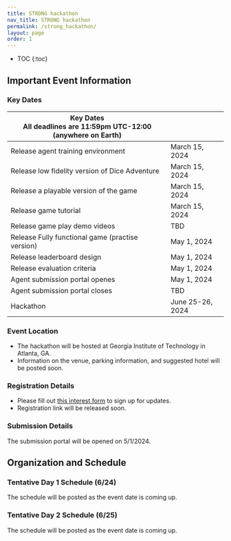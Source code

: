 ```yaml
---
title: STRONG hackathon
nav_title: STRONG hackathon
permalink: /strong_hackathon/
layout: page
order: 1
---
```


* TOC
{:toc}

## Important Event Information

### Key Dates

| Key Dates<br/>All deadlines are 11:59pm UTC-12:00 (anywhere on Earth) |                     |
|---------------------------------------------------|---------------------|
|Release agent training environment                 |March 15, 2024       |
|Release low fidelity version of Dice Adventure     |March 15, 2024       |
|Release a playable version of the game             |March 15, 2024       |
|Release game tutorial                              |March 15, 2024       |
|Release game play demo videos                      |TBD                  |
|Release Fully functional game (practise version)   |May 1, 2024          |
|Release leaderboard design                         |May 1, 2024          |
|Release evaluation criteria                        |May 1, 2024          |
|Agent submission portal openes                     |May 1, 2024          |
|Agent submission portal closes                     |TBD                  |
|Hackathon                                          |June 25-26, 2024     |

### Event Location

- The hackathon will be hosted at Georgia Institute of Technology in Atlanta, GA.
- Information on the venue, parking information, and suggested hotel will be posted soon.

### Registration Details

 - Please fill out [this interest form](https://gatech.co1.qualtrics.com/jfe/form/SV_9RorHqvlSm3QoSi) to sign up for updates.
 - Registration link will be released soon.

### Submission Details
 The submission portal will be opened on 5/1/2024.


## Organization and Schedule

### Tentative Day 1 Schedule (6/24)

The schedule will be posted as the event date is coming up.

<!-- | Start | End   | Activity                                     |
|-------|-------|----------------------------------------------|
| 9:00  | 9:30  | Welcome & Introduction                       | -->

### Tentative Day 2 Schedule (6/25)

The schedule will be posted as the event date is coming up.


<!-- | Start | End   | Activity                                     |
|-------|-------|----------------------------------------------|
| 4:00  | 5:00  | Reflection & Discussion Session              | -->


